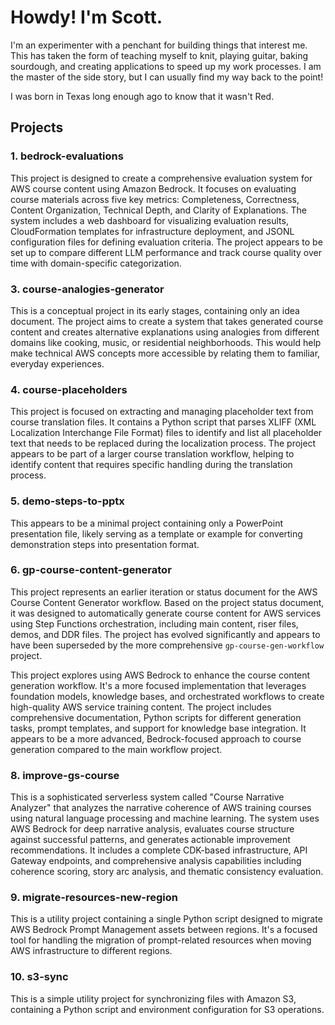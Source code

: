 # Howdy! I'm Scott.

I'm an experimenter with a penchant for building things that interest me. This has taken the form of teaching myself to knit, playing guitar, baking sourdough, and creating applications to speed up my work processes. I am the master of the side story, but I can usually find my way back to the point!

I was born in Texas long enough ago to know that it wasn't Red.

## Projects
### 1. **bedrock-evaluations**
This project is designed to create a comprehensive evaluation system for AWS course content using Amazon Bedrock. It focuses on evaluating course materials across five key metrics: Completeness, Correctness, Content Organization, Technical Depth, and Clarity of Explanations. The system includes a web dashboard for visualizing evaluation results, CloudFormation templates for infrastructure deployment, and JSONL configuration files for defining evaluation criteria. The project appears to be set up to compare different LLM performance and track course quality over time with domain-specific categorization.

### 3. **course-analogies-generator**
This is a conceptual project in its early stages, containing only an idea document. The project aims to create a system that takes generated course content and creates alternative explanations using analogies from different domains like cooking, music, or residential neighborhoods. This would help make technical AWS concepts more accessible by relating them to familiar, everyday experiences.

### 4. **course-placeholders**
This project is focused on extracting and managing placeholder text from course translation files. It contains a Python script that parses XLIFF (XML Localization Interchange File Format) files to identify and list all placeholder text that needs to be replaced during the localization process. The project appears to be part of a larger course translation workflow, helping to identify content that requires specific handling during the translation process.

### 5. **demo-steps-to-pptx**
This appears to be a minimal project containing only a PowerPoint presentation file, likely serving as a template or example for converting demonstration steps into presentation format.

### 6. **gp-course-content-generator**
This project represents an earlier iteration or status document for the AWS Course Content Generator workflow. Based on the project status document, it was designed to automatically generate course content for AWS services using Step Functions orchestration, including main content, riser files, demos, and DDR files. The project has evolved significantly and appears to have been superseded by the more comprehensive `gp-course-gen-workflow` project.

This project explores using AWS Bedrock to enhance the course content generation workflow. It's a more focused implementation that leverages foundation models, knowledge bases, and orchestrated workflows to create high-quality AWS service training content. The project includes comprehensive documentation, Python scripts for different generation tasks, prompt templates, and support for knowledge base integration. It appears to be a more advanced, Bedrock-focused approach to course generation compared to the main workflow project.

### 8. **improve-gs-course**
This is a sophisticated serverless system called "Course Narrative Analyzer" that analyzes the narrative coherence of AWS training courses using natural language processing and machine learning. The system uses AWS Bedrock for deep narrative analysis, evaluates course structure against successful patterns, and generates actionable improvement recommendations. It includes a complete CDK-based infrastructure, API Gateway endpoints, and comprehensive analysis capabilities including coherence scoring, story arc analysis, and thematic consistency evaluation.

### 9. **migrate-resources-new-region**
This is a utility project containing a single Python script designed to migrate AWS Bedrock Prompt Management assets between regions. It's a focused tool for handling the migration of prompt-related resources when moving AWS infrastructure to different regions.

### 10. **s3-sync**
This is a simple utility project for synchronizing files with Amazon S3, containing a Python script and environment configuration for S3 operations.
